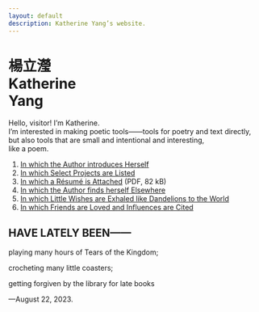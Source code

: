 ```yaml
---
layout: default
description: Katherine Yang’s website.
---
```


<div class="intro">
  <h1 class="name">
    <div lang="zh">楊立瀅</div>
    <div>Katherine<br><span class="y">Y</span>ang</div>
  </h1>
  <div>
    <p>
      Hello, visitor! I’m Katherine.<br>
      I’m interested in making poetic tools——tools for poetry and text directly, but also tools that are small and intentional and interesting,<br>
      like a poem.
    </p>
  </div>
</div>
<main>
  <div class="section">
    <ol>
      <li><a href="/about/">In which the Author introduces Herself</a></li>
      <li><a href="/work/">In which Select Projects are Listed</a></li>
      <li><a href="/assets/resume/yang-katherine-resume-202307.pdf">In which a Résumé is Attached</a> (PDF, 82 kB)</li>
      <!-- <li><a href="/fragments/">In which Fragments Hint at her Happenings</a></li> -->
      <li><a href="/appearances/">In which the Author finds herself Elsewhere</a></li>
      <li><a href="/intentions/">In which Little Wishes are Exhaled like Dandelions to the World</a></li>
      <li><a href="/dedications/">In which Friends are Loved and Influences are Cited</a></li>
    </ol>
  </div>
  <div class="section">
    <div class="section--header">
      <h2>HAVE LATELY BEEN——</h2>
    </div>
    <div class="section--body">
      <p>playing many hours of Tears of the Kingdom;</p>
      <p>crocheting many little coasters;</p>
      <p>getting forgiven by the library for late books</p>
      <p>—August 22, 2023.</p>
    </div>
  </div>
</main>
